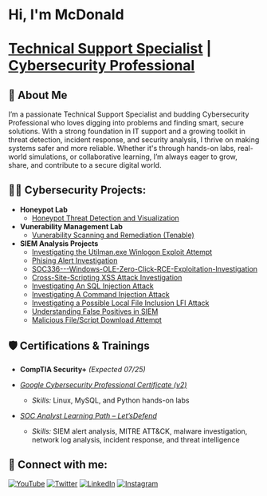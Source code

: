 <h1>Hi, I'm McDonald<br/><br/><a href="https://github.com/MacUchegit/MacUchegit">Technical Support Specialist</a> | <a href="https://github.com/MacUchegit/MacUchegit">Cybersecurity Professional</a></h1>

<h2>📌 About Me</h2>

<p>
I’m a passionate Technical Support Specialist and budding Cybersecurity Professional who loves digging into problems and finding smart, secure solutions. With a strong foundation in IT support and a growing toolkit in threat detection, incident response, and security analysis, I thrive on making systems safer and more reliable. Whether it's through hands-on labs, real-world simulations, or collaborative learning, I’m always eager to grow, share, and contribute to a secure digital world.
</p>

<h2>👨‍💻 Cybersecurity Projects:</h2>

- <b>Honeypot Lab</b>
  - [Honeypot Threat Detection and Visualization](https://github.com/MacUchegit/Honeypot-Threat-Detection-and-Visualization)
- <b>Vunerability Management Lab</b>
  - [Vunerability Scanning and Remediation (Tenable)](https://github.com/MacUchegit/Vunerability-Scan-Tenable-/blob/731a1db05c557e82c7eb6b827b407daf3447c68a/README.md)
- <b>SIEM Analysis Projects</b>
  - [Investigating the Utilman.exe Winlogon Exploit Attempt](https://github.com/MacUchegit/Investigating-the-Utilman.exe-Winlogon-Exploit-Attempt/blob/3a7d7e9de56946a4da193d2b4ff137796d3a2f2b/README.md)
  - [Phising Alert Investigation](https://github.com/MacUchegit/Phising-Alert-Investigation-/tree/add2e2ebf4f250a2f679e1ec1fd1396506e90794)
  - [SOC336---Windows-OLE-Zero-Click-RCE-Exploitation-Investigation](https://github.com/MacUchegit/SOC336---Windows-OLE-Zero-Click-RCE-Exploitation-Investigation)
  - [Cross-Site-Scripting XSS Attack Investigation](https://github.com/MacUchegit/Cross-Site-Scripting-XSS-Attack-Investigation)
  - [Investigating An SQL Injection Attack](https://github.com/MacUchegit/SQL-injection-investigation)
  - [Investigating A Command Injection Attack](https://github.com/MacUchegit/Command-Injection-Attack)
  - [Investigating a Possible Local File Inclusion LFI Attack](https://github.com/MacUchegit/Investigating-a-Possible-Local-File-Inclusion-LFI-Attack/blob/bb6b1399cfeb0c31e1a1f3bcbc5b44ee5b73e786/README.md)
  - [Understanding False Positives in SIEM](https://github.com/MacUchegit/False-Positive/blob/6455746c7edbffbdc49198070fe9f6775b1cfc52/README.md)
  - [Malicious File/Script Download Attempt](https://github.com/MacUchegit/Malicious-File-Script-Download-Attempt/blob/60a279dd00c0e4cd50f8f0f57c76a94a726ba99d/README.md)

<h2>🛡️ Certifications & Trainings</h2> 

* **CompTIA Security+** *(Expected 07/25)*

* *[Google Cybersecurity Professional Certificate (v2)](https://www.credly.com/badges/54404851-3d45-4788-b605-b117c7ba036c/linked_in_profile)*
  - *Skills:* Linux, MySQL, and Python hands-on labs

* *[SOC Analyst Learning Path – Let’sDefend](https://app.letsdefend.io/certificate/show/7b6d9df3-4872-41f0-9be6-067d3a4020ad)*
  - *Skills:* SIEM alert analysis, MITRE ATT\&CK, malware investigation, network log analysis, incident response, and threat intelligence

<h2> 🤳 Connect with me:</h2>

[![YouTube](https://img.shields.io/badge/YouTube-%23FF0000.svg?style=for-the-badge&logo=YouTube&logoColor=white)][youtube]
[![Twitter](https://img.shields.io/badge/Twitter-%231DA1F2.svg?style=for-the-badge&logo=Twitter&logoColor=white)][twitter]
[![LinkedIn](https://img.shields.io/badge/LinkedIn-%230077B5.svg?style=for-the-badge&logo=linkedin&logoColor=white)][linkedin]
[![Instagram](https://img.shields.io/badge/Instagram-%23E4405F.svg?style=for-the-badge&logo=Instagram&logoColor=white)][instagram]

[twitter]: https://
[youtube]: https://
[instagram]: https://
[linkedin]: https://www.linkedin.com/in/mcdonald-onyekwere-uchenna
<!--
**joshmadakor1/joshmadakor1** is a ✨ _special_ ✨ repository because its `README.md` (this file) appears on your GitHub profile.

Here are some ideas to get you started:

- 🔭 I’m currently working on ...
- 🌱 I’m currently learning ...
- 👯 I’m looking to collaborate on ...
- 🤔 I’m looking for help with ...
- 💬 Ask me about ...
- 📫 How to reach me: ...
- 😄 Pronouns: ...
- ⚡ Fun fact: ...
-->

